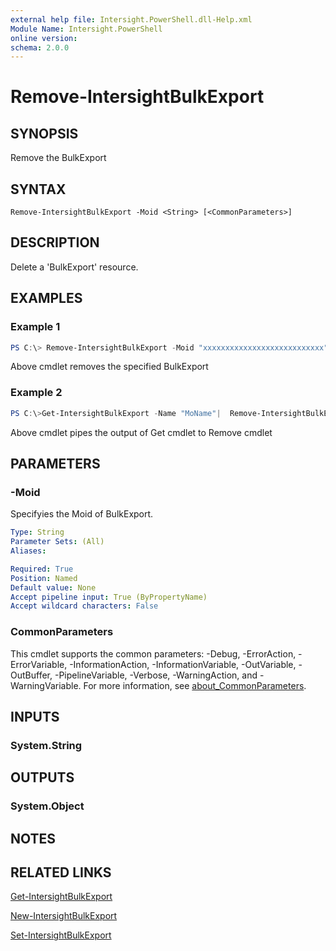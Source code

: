 ```yaml
---
external help file: Intersight.PowerShell.dll-Help.xml
Module Name: Intersight.PowerShell
online version:
schema: 2.0.0
---
```


# Remove-IntersightBulkExport

## SYNOPSIS
Remove the BulkExport

## SYNTAX

```
Remove-IntersightBulkExport -Moid <String> [<CommonParameters>]
```

## DESCRIPTION
Delete a &apos;BulkExport&apos; resource.

## EXAMPLES

### Example 1
```powershell
PS C:\> Remove-IntersightBulkExport -Moid "xxxxxxxxxxxxxxxxxxxxxxxxxxx"
```
Above cmdlet removes the specified BulkExport 

### Example 2
```powershell
PS C:\>Get-IntersightBulkExport -Name "MoName"|  Remove-IntersightBulkExport
```
Above cmdlet pipes the output of Get cmdlet to Remove cmdlet

## PARAMETERS

### -Moid
Specifyies the Moid of BulkExport.

```yaml
Type: String
Parameter Sets: (All)
Aliases:

Required: True
Position: Named
Default value: None
Accept pipeline input: True (ByPropertyName)
Accept wildcard characters: False
```

### CommonParameters
This cmdlet supports the common parameters: -Debug, -ErrorAction, -ErrorVariable, -InformationAction, -InformationVariable, -OutVariable, -OutBuffer, -PipelineVariable, -Verbose, -WarningAction, and -WarningVariable. For more information, see [about_CommonParameters](http://go.microsoft.com/fwlink/?LinkID=113216).

## INPUTS

### System.String

## OUTPUTS

### System.Object
## NOTES

## RELATED LINKS

[Get-IntersightBulkExport](./Get-IntersightBulkExport.md)

[New-IntersightBulkExport](./New-IntersightBulkExport.md)

[Set-IntersightBulkExport](./Set-IntersightBulkExport.md)

